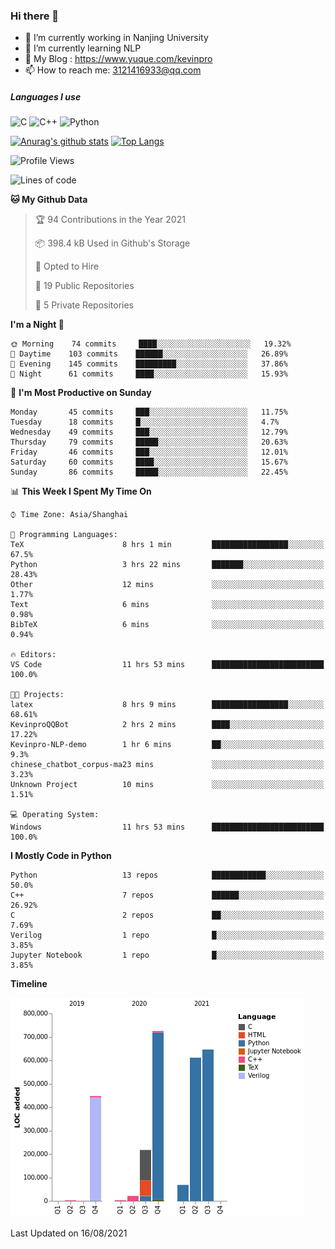 ### Hi there 👋

- 🔭 I’m currently working in Nanjing University
- 🌱 I’m currently learning NLP
- 👯 My Blog : https://www.yuque.com/kevinpro
- 📫 How to reach me: 3121416933@qq.com

##### Languages I use
![C](https://img.shields.io/badge/-C-000000?style=flat&logo=c)
![C++](https://img.shields.io/badge/-C++-000000?style=flat&logo=c%2B%2B)
![Python](https://img.shields.io/badge/-Python-000000?style=flat&logo=python)

[![Anurag's github stats](https://github-readme-stats.vercel.app/api?username=Ricardokevins)](https://github.com/anuraghazra/github-readme-stats)
[![Top Langs](https://github-readme-stats.vercel.app/api/top-langs/?username=Ricardokevins)](https://github.com/anuraghazra/github-readme-stats)

<!--START_SECTION:waka-->
![Profile Views](http://img.shields.io/badge/Profile%20Views-0-blue)

![Lines of code](https://img.shields.io/badge/From%20Hello%20World%20I%27ve%20Written-2.7%20million%20lines%20of%20code-blue)

**🐱 My Github Data** 

> 🏆 94 Contributions in the Year 2021
 > 
> 📦 398.4 kB Used in Github's Storage 
 > 
> 💼 Opted to Hire
 > 
> 📜 19 Public Repositories 
 > 
> 🔑 5 Private Repositories  
 > 
**I'm a Night 🦉** 

```text
🌞 Morning    74 commits     ████░░░░░░░░░░░░░░░░░░░░░   19.32% 
🌆 Daytime    103 commits    ██████░░░░░░░░░░░░░░░░░░░   26.89% 
🌃 Evening    145 commits    █████████░░░░░░░░░░░░░░░░   37.86% 
🌙 Night      61 commits     ████░░░░░░░░░░░░░░░░░░░░░   15.93%

```
📅 **I'm Most Productive on Sunday** 

```text
Monday       45 commits     ███░░░░░░░░░░░░░░░░░░░░░░   11.75% 
Tuesday      18 commits     █░░░░░░░░░░░░░░░░░░░░░░░░   4.7% 
Wednesday    49 commits     ███░░░░░░░░░░░░░░░░░░░░░░   12.79% 
Thursday     79 commits     █████░░░░░░░░░░░░░░░░░░░░   20.63% 
Friday       46 commits     ███░░░░░░░░░░░░░░░░░░░░░░   12.01% 
Saturday     60 commits     ████░░░░░░░░░░░░░░░░░░░░░   15.67% 
Sunday       86 commits     █████░░░░░░░░░░░░░░░░░░░░   22.45%

```


📊 **This Week I Spent My Time On** 

```text
⌚︎ Time Zone: Asia/Shanghai

💬 Programming Languages: 
TeX                      8 hrs 1 min         █████████████████░░░░░░░░   67.5% 
Python                   3 hrs 22 mins       ███████░░░░░░░░░░░░░░░░░░   28.43% 
Other                    12 mins             ░░░░░░░░░░░░░░░░░░░░░░░░░   1.77% 
Text                     6 mins              ░░░░░░░░░░░░░░░░░░░░░░░░░   0.98% 
BibTeX                   6 mins              ░░░░░░░░░░░░░░░░░░░░░░░░░   0.94%

🔥 Editors: 
VS Code                  11 hrs 53 mins      █████████████████████████   100.0%

🐱‍💻 Projects: 
latex                    8 hrs 9 mins        █████████████████░░░░░░░░   68.61% 
KevinproQQBot            2 hrs 2 mins        ████░░░░░░░░░░░░░░░░░░░░░   17.22% 
Kevinpro-NLP-demo        1 hr 6 mins         ██░░░░░░░░░░░░░░░░░░░░░░░   9.3% 
chinese_chatbot_corpus-ma23 mins             ░░░░░░░░░░░░░░░░░░░░░░░░░   3.23% 
Unknown Project          10 mins             ░░░░░░░░░░░░░░░░░░░░░░░░░   1.51%

💻 Operating System: 
Windows                  11 hrs 53 mins      █████████████████████████   100.0%

```

**I Mostly Code in Python** 

```text
Python                   13 repos            ████████████░░░░░░░░░░░░░   50.0% 
C++                      7 repos             ██████░░░░░░░░░░░░░░░░░░░   26.92% 
C                        2 repos             ██░░░░░░░░░░░░░░░░░░░░░░░   7.69% 
Verilog                  1 repo              █░░░░░░░░░░░░░░░░░░░░░░░░   3.85% 
Jupyter Notebook         1 repo              █░░░░░░░░░░░░░░░░░░░░░░░░   3.85%

```


**Timeline**

![Chart not found](https://raw.githubusercontent.com/Ricardokevins/Ricardokevins/master/charts/bar_graph.png) 


 Last Updated on 16/08/2021
<!--END_SECTION:waka-->
